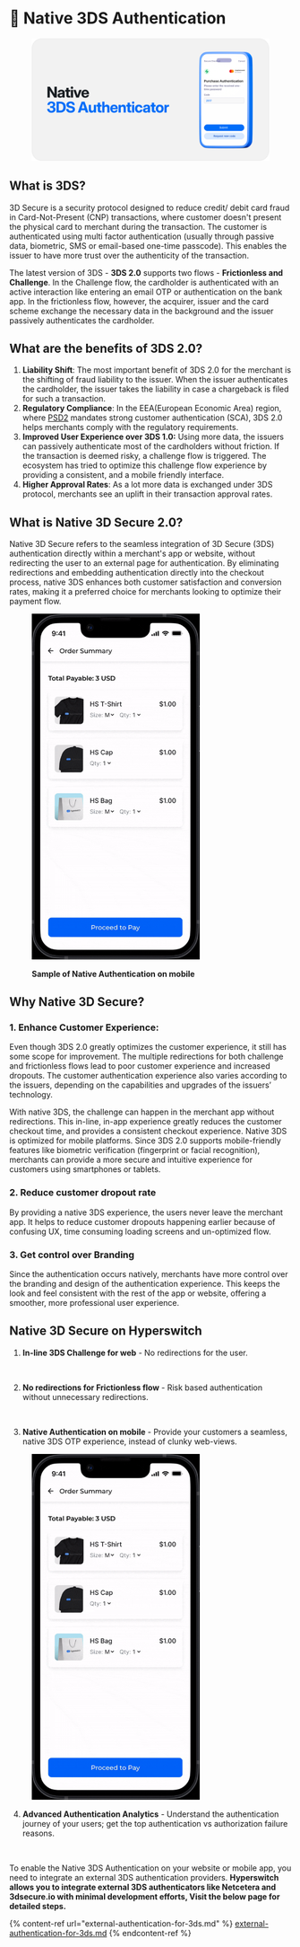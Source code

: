 # 🌠 Native 3DS Authentication

<figure><img src="../../.gitbook/assets/Frame 48095845.png" alt=""><figcaption></figcaption></figure>

## What is 3DS?

3D Secure is a security protocol designed to reduce credit/ debit card fraud in Card-Not-Present (CNP) transactions, where customer doesn't present the physical card to merchant during the transaction. The customer is authenticated using multi factor authentication (usually through passive data, biometric, SMS or email-based one-time passcode). This enables the issuer to have more trust over the authenticity of the transaction.

The latest version of 3DS - **3DS 2.0** supports two flows - **Frictionless and Challenge**. In the Challenge flow, the cardholder is authenticated with an active interaction like entering an email OTP or authentication on the bank app. In the frictionless flow, however, the acquirer, issuer and the card scheme exchange the necessary data in the background and the issuer passively authenticates the cardholder.

## What are the benefits of 3DS 2.0?

1. **Liability Shift**: The most important benefit of 3DS 2.0 for the merchant is the shifting of fraud liability to the issuer. When the issuer authenticates the cardholder, the issuer takes the liability in case a chargeback is filed for such a transaction.
2. **Regulatory Compliance**: In the EEA(European Economic Area) region, where [PSD2](https://hyperswitch.io/blog/simplifying-acquirer-exemptions-in-PSD2-markets) mandates strong customer authentication (SCA), 3DS 2.0 helps merchants comply with the regulatory requirements.&#x20;
3. **Improved User Experience over 3DS 1.0:** Using more data, the issuers can passively authenticate most of the cardholders without friction. If the transaction is deemed risky, a challenge flow is triggered. The ecosystem has tried to optimize this challenge flow experience by providing a consistent, and a mobile friendly interface.
4. **Higher Approval Rates**: As a lot more data is exchanged under 3DS protocol, merchants see an uplift in their transaction approval rates.

## What is Native 3D Secure 2.0?

Native 3D Secure refers to the seamless integration of 3D Secure (3DS) authentication directly within a merchant's app or website, without redirecting the user to an external page for authentication. By eliminating redirections and embedding authentication directly into the checkout process, native 3DS enhances both customer satisfaction and conversion rates, making it a preferred choice for merchants looking to optimize their payment flow.

<figure><img src="../../.gitbook/assets/DAF-firsttime.gif" alt="" width="300"><figcaption><p><strong>Sample of Native Authentication on mobile</strong> </p></figcaption></figure>

## Why Native 3D Secure?

### **1. Enhance Customer Experience**:&#x20;

Even though 3DS 2.0 greatly optimizes the customer experience, it still has some scope for improvement. The multiple redirections for both challenge and frictionless flows lead to poor customer experience and increased dropouts. The customer authentication experience also varies according to the issuers, depending on the capabilities and upgrades of the issuers’ technology.

With native 3DS, the challenge can happen in the merchant app without redirections. This in-line, in-app experience greatly reduces the customer checkout time, and provides a consistent checkout experience. Native 3DS is optimized for mobile platforms. Since 3DS 2.0 supports mobile-friendly features like biometric verification (fingerprint or facial recognition), merchants can provide a more secure and intuitive experience for customers using smartphones or tablets.

### 2. Reduce customer dropout rate

By providing a native 3DS experience, the users never leave the merchant app. It helps to reduce customer dropouts happening earlier because of confusing UX, time consuming loading screens and un-optimized flow.

### 3. Get control over Branding

Since the authentication occurs natively, merchants have more control over the branding and design of the authentication experience. This keeps the look and feel consistent with the rest of the app or website, offering a smoother, more professional user experience.

## Native 3D Secure on Hyperswitch

1. **In-line 3DS Challenge for web** - No redirections for the user.

<figure><img src="https://lh7-rt.googleusercontent.com/docsz/AD_4nXcQdHtedUwOX0PygKaMErDy-Uo5YUBiwzx_1QRQJWhOJjtXx25V3-RTv8WnEoSslOMibFgfDgRG_5KFpP9ocu_YG0Org1mP7m_fkrL0awE2d6VfsOH_Vpa0lZO8rYHlEf54EYtDpKZYz7XhLU3bLiReZfI-?key=GxSITk_I899THOh9NrBSgw" alt=""><figcaption></figcaption></figure>

2. **No redirections for Frictionless flow** - Risk based authentication without unnecessary redirections.

<figure><img src="https://lh7-rt.googleusercontent.com/docsz/AD_4nXdRHjWTXmg2tgWoUvmggmXe96m2shVscrKDtPgnPx7EOSGwQcuXoH1K6d5Sbc74Uk3_t4NDADnRgy1DVaEIce9nqNKBZyKdWWW5Fezb7boDFJ_fH23F-206yXB6uQzJWXM2B1S9tLBuBpUAYihCe84hdaU5?key=GxSITk_I899THOh9NrBSgw" alt=""><figcaption></figcaption></figure>

3. **Native Authentication on mobile** - Provide your customers a seamless, native 3DS OTP experience, instead of clunky web-views.

<figure><img src="../../.gitbook/assets/DAF-firsttime.gif" alt="" width="300"><figcaption></figcaption></figure>

4. **Advanced Authentication Analytics** - Understand the authentication journey of your users; get the top authentication vs authorization failure reasons.

<figure><img src="https://lh7-rt.googleusercontent.com/docsz/AD_4nXeirhBLd2IWmYB8EnJwHvfOYSBpRuyKUjo5Hu18arOY434FuLa6RYy5FX6sKxCdrR4SCoXKX40-FrjoTOjSseuWQnr1W9LJwyeImo_U1HPbaNQjyMB6ynOEMgQizJcTccbMKqLmUVwVffqa1Vcaq64RxNEd?key=GxSITk_I899THOh9NrBSgw" alt=""><figcaption></figcaption></figure>

To enable the Native 3DS Authentication on your website or mobile app, you need to integrate an external 3DS authentication providers. **Hyperswitch allows you to integrate external 3DS authenticators like Netcetera and 3dsecure.io with minimal development efforts, Visit the below page for detailed steps.**

{% content-ref url="external-authentication-for-3ds.md" %}
[external-authentication-for-3ds.md](external-authentication-for-3ds.md)
{% endcontent-ref %}
